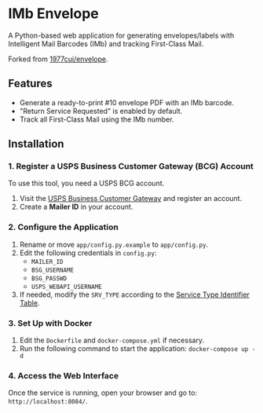 # IMb Envelope

A Python-based web application for generating envelopes/labels with Intelligent Mail Barcodes (IMb) and tracking First-Class Mail.  

Forked from [1977cui/envelope](https://github.com/1997cui/envelope).

## Features
- Generate a ready-to-print #10 envelope PDF with an IMb barcode.
- "Return Service Requested" is enabled by default.
- Track all First-Class Mail using the IMb number.

## Installation

### 1. Register a USPS Business Customer Gateway (BCG) Account
To use this tool, you need a USPS BCG account.

1. Visit the [USPS Business Customer Gateway](https://gateway.usps.com/) and register an account.
2. Create a **Mailer ID** in your account.

### 2. Configure the Application
1. Rename or move `app/config.py.example` to `app/config.py`.
2. Edit the following credentials in `config.py`:
   - `MAILER_ID`
   - `BSG_USERNAME`
   - `BSG_PASSWD`
   - `USPS_WEBAPI_USERNAME`
3. If needed, modify the `SRV_TYPE` according to the [Service Type Identifier Table](https://postalpro.usps.com/service-type-identifiers/stidtable).

### 3. Set Up with Docker
1. Edit the `Dockerfile` and `docker-compose.yml` if necessary.
2. Run the following command to start the application:
  ```docker-compose up -d```

### 4. Access the Web Interface
Once the service is running, open your browser and go to:
``` http://localhost:8084/```.
